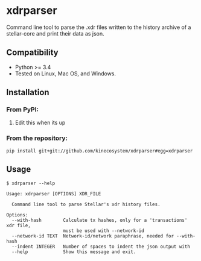 # xdrparser
Command line tool to parse the .xdr files written to the history archive of a stellar-core and print their data as json.


## Compatibility
* Python >= 3.4
* Tested on Linux, Mac OS, and Windows.

## Installation

### From PyPI:
1. Edit this when its up

### From the repository:
```
pip install git+git://github.com/kinecosystem/xdrparser#egg=xdrparser  
```

## Usage
```
$ xdrparser --help

Usage: xdrparser [OPTIONS] XDR_FILE

  Command line tool to parse Stellar's xdr history files.

Options:
  --with-hash        Calculate tx hashes, only for a 'transactions' xdr file,
                     must be used with --network-id
  --network-id TEXT  Network-id/network paraphrase, needed for --with-hash
  --indent INTEGER   Number of spaces to indent the json output with
  --help             Show this message and exit.

```
